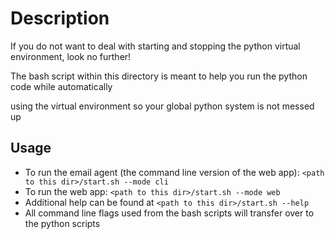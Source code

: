 # Description

If you do not want to deal with starting and stopping the python virtual environment, look no further!

The bash script within this directory is meant to help you run the python code while automatically

using the virtual environment so your global python system is not messed up

## Usage

* To run the email agent (the command line version of the web app): `<path to this dir>/start.sh --mode cli`
* To run the web app: `<path to this dir>/start.sh --mode web`
* Additional help can be found at `<path to this dir>/start.sh --help`
* All command line flags used from the bash scripts will transfer over to the python scripts
